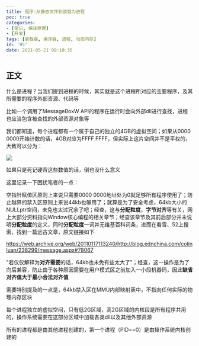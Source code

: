 ```yaml
---
title: 程序:从静态文件到装载为进程
poc: true
categories:
- [笔记, 编译原理]
- [开发]
tags: [装载器, 编译器, 进程, 动态内存]
id: '95'
date: 2021-05-21 08:10:35
---
```


## 正文

什么是进程？当我们提到进程的时候，其实就是这个进程所对应的主要程序，及其所需要的程序外部资源、代码等

比如一个调用了MessageBoxW API的程序在运行时会向外部dll进行查找，进程也应当包含被查找的外部资源对象等

我们都知道，每个进程都有一个属于自己的独立的4GB的虚拟空间；如果从0000 0000开始计数的话，4GB对应为FFFF FFFF，但实际上这片空间并不是平权的，大致可以分为：

![](https://static.zhishibox.net/20210315/image_109593497.png)

如果只是死记硬背这些数值的话，倒也没什么意义

这里记录一下困扰笔者的一点：

空指针赋值区原则上来说只需要0000 0000地址处为0就足够所有程序使用了；防止越界的禁入区原则上来说44kb也够用了；就算是为了安全考虑，64kb大小的NULLptr空间，未免也太过冗余了吧；经查，这与**分配粒度**，**字节对齐**等有关，网上大部分资料指向Window核心编程的相关章节；经查该章节及其前后部分并未说明**分配粒度**的定义，同时**分配粒度**一词并无维基百科词条，进而在看雪、52上搜索，找到一篇远古文章，原文链接如下

https://web.archive.org/web/20110117113240/http://blog.ednchina.com/colinluan/238299/message.aspx#78067

"若仅仅解释为**对齐需要**的话，64kb也未免有些太大了"；经查，这一操作是为了向后兼容，防止由于各种原因需要在用户模式区之前加入一小段机器码，因此**缺省对齐值大于最小合法对齐值**

需要特别提及的一点是，64kb禁入区在MMU内部映射表中，不指向任何实际的物理内存区块

每个进程独立的虚拟空间，只有低2G区域，高2G区域的内核段是所有程序共用的，操作系统需要在这部分区域中加载各类dll以及其他外部资源

所有的进程都是由其他进程创建的，第一个进程（PID==0）是由操作系统内核创建的